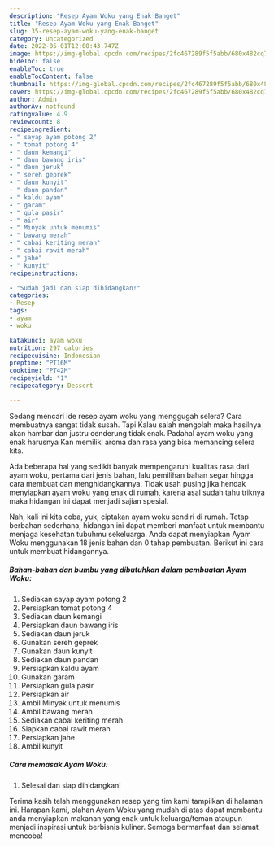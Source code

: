 ```yaml
---
description: "Resep Ayam Woku yang Enak Banget"
title: "Resep Ayam Woku yang Enak Banget"
slug: 35-resep-ayam-woku-yang-enak-banget
category: Uncategorized
date: 2022-05-01T12:00:43.747Z
image: https://img-global.cpcdn.com/recipes/2fc467289f5f5abb/680x482cq70/ayam-woku-foto-resep-utama.jpg
hideToc: false
enableToc: true
enableTocContent: false
thumbnail: https://img-global.cpcdn.com/recipes/2fc467289f5f5abb/680x482cq70/ayam-woku-foto-resep-utama.jpg
cover: https://img-global.cpcdn.com/recipes/2fc467289f5f5abb/680x482cq70/ayam-woku-foto-resep-utama.jpg
author: Admin
authorAv: notfound
ratingvalue: 4.9
reviewcount: 8
recipeingredient:
- " sayap ayam potong 2"
- " tomat potong 4"
- " daun kemangi"
- " daun bawang iris"
- " daun jeruk"
- " sereh geprek"
- " daun kunyit"
- " daun pandan"
- " kaldu ayam"
- " garam"
- " gula pasir"
- " air"
- " Minyak untuk menumis"
- " bawang merah"
- " cabai keriting merah"
- " cabai rawit merah"
- " jahe"
- " kunyit"
recipeinstructions:

- "Sudah jadi dan siap dihidangkan!"
categories:
- Resep
tags:
- ayam
- woku

katakunci: ayam woku 
nutrition: 297 calories
recipecuisine: Indonesian
preptime: "PT16M"
cooktime: "PT42M"
recipeyield: "1"
recipecategory: Dessert

---
```



Sedang mencari ide resep ayam woku yang menggugah selera? Cara membuatnya sangat tidak susah. Tapi Kalau salah mengolah maka hasilnya akan hambar dan justru cenderung tidak enak. Padahal ayam woku yang enak harusnya Kan memiliki aroma dan rasa yang bisa memancing selera kita.




Ada beberapa hal yang sedikit banyak mempengaruhi kualitas rasa dari ayam woku, pertama dari jenis bahan, lalu pemilihan bahan segar hingga cara membuat dan menghidangkannya. Tidak usah pusing jika hendak menyiapkan ayam woku yang enak di rumah, karena asal sudah tahu triknya maka hidangan ini dapat menjadi sajian spesial.


Nah, kali ini kita coba, yuk, ciptakan ayam woku sendiri di rumah. Tetap berbahan sederhana, hidangan ini dapat memberi manfaat untuk membantu menjaga kesehatan tubuhmu sekeluarga. Anda dapat menyiapkan Ayam Woku menggunakan 18 jenis bahan dan 0 tahap pembuatan. Berikut ini cara untuk membuat hidangannya.

<!--inarticleads1-->

##### Bahan-bahan dan bumbu yang dibutuhkan dalam pembuatan Ayam Woku:

1. Sediakan  sayap ayam potong 2
1. Persiapkan  tomat potong 4
1. Sediakan  daun kemangi
1. Persiapkan  daun bawang iris
1. Sediakan  daun jeruk
1. Gunakan  sereh geprek
1. Gunakan  daun kunyit
1. Sediakan  daun pandan
1. Persiapkan  kaldu ayam
1. Gunakan  garam
1. Persiapkan  gula pasir
1. Persiapkan  air
1. Ambil  Minyak untuk menumis
1. Ambil  bawang merah
1. Sediakan  cabai keriting merah
1. Siapkan  cabai rawit merah
1. Persiapkan  jahe
1. Ambil  kunyit




<!--inarticleads2-->

##### Cara memasak Ayam Woku:


1. Selesai dan siap dihidangkan!



Terima kasih telah menggunakan resep yang tim kami tampilkan di halaman ini. Harapan kami, olahan Ayam Woku yang mudah di atas dapat membantu anda menyiapkan makanan yang enak untuk keluarga/teman ataupun menjadi inspirasi untuk berbisnis kuliner. Semoga bermanfaat dan selamat mencoba!
